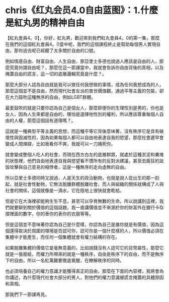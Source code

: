 # chris《红丸会员4.0自由蓝图》：1.什麼是紅丸男的精神自由

【紅丸會員4。0】，你好，紅丸男，歡迎來到我們紅丸會員4。0的第一集，那麼在我們的這個紅丸會員4。0當中呢，我們的這個課程終止是幫助每個男人實現自由，那你過去呢已經聽了太多關於自由的口號。

例如情感自由、財富自由、人生自由，那亞里士多德也說過人應該是自由的人，那麼究竟何謂自由呢？，那麼在這一節課當中，我就會告訴你自由背後的真相，以及掩蓋自由的謊言，這一切的底層邏輯究竟是什麼？。

那麼大部分人認為自由就是我可以做任何我想做的事情，成為任何我想成為的人，那麼這個並不是自由，然而現代社會左派的普世價值觀，通過平等主義的包裝，卻在大力鼓吹這種無序的自由，例如LGBT群體。

最愛鼓吹的就是只要你認為自己是個女人，那麼即便你的生理性別是男的，你也是女人，因為人生來都是自由的，哪怕是選擇他性別的權利，所以應該尊重每個人自由的人權，那麼這個話有道理嗎？。

這就是一種典型平等主義的思想，而這種平等它背後意味著，沒有秩序它是具有破壞性與毀滅性的，因為如果每個人都可以自由地表達自我的慾望，那麼社會遲早會變成人間煉獄，比如我看你不爽，我就可以一刀捅死你。

就會變成整個人吃人的社會，而現在西方白左的底層群眾，就處於這種淤泥和糞堆的狀態裡，他們自由地表達自我與慾望看不慣所有的反對派建議，甚至去瘋狂的詆毀攻擊與自己意見的相悖者，這是一種無序的走向虛無的自由。

所以亞里士多德同時又說過，人是天生的政治動物，也就是說人從出生的那一刻起，就是社會性動物，它無法脫離群體脫離社會，而人與組織的關係就構成了人與社會的關係，這個就像是一滴水，它在陸地上很快就會乾枯。

但是它在大海裡卻能夠生生不息，甚至可以孕育無數的生命，所以說講到這裡，我們就要聊到關於價值的這個話題，我一直講價值並不來源於你的財富外在銀行卡存摺裡面的數字，你的車你的表你的衣服等等。

但是這個並不意味著你認為自己是什麼樣，你認為自己是誰你就是有價值，因為這個還得取決於周圍的環境是否認可你，認可你是一個什麼樣的人，所以價值必須在集體中才能產生，而任何一個集體就會有權力結構的存在。

如果脫離集體的價值它是毫無意義的，比如說錢沒有人認可它的貨幣屬性，那麼它就是一張廢紙，而權力所帶來的就是一種秩序，自由是秩序下的自由，而不是無序下的自由，所以一名紅萬難要徹底覺醒，在瞭解秩序的同時。

也必須培養自己的權力意識才能獲得真正的自由，那麼在下面的內容裡，我將會為你講述，為什麼現代社會大部分的男人，對他們的權力意識被謊言掩蓋的具體原因和真相。

那我們下一節課再見。
